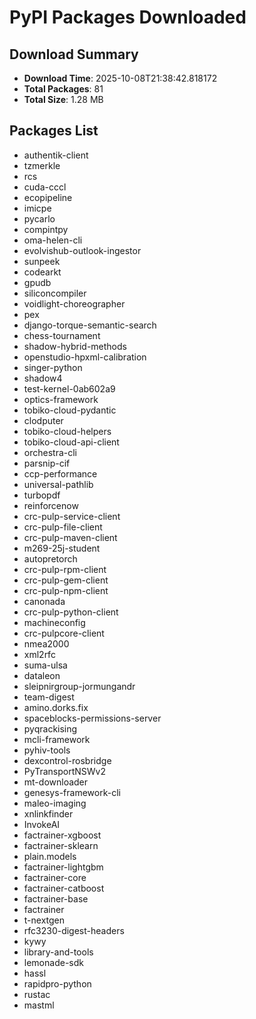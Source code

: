# PyPI Packages Downloaded

## Download Summary
- **Download Time**: 2025-10-08T21:38:42.818172
- **Total Packages**: 81
- **Total Size**: 1.28 MB

## Packages List
- authentik-client
- tzmerkle
- rcs
- cuda-cccl
- ecopipeline
- imicpe
- pycarlo
- compintpy
- oma-helen-cli
- evolvishub-outlook-ingestor
- sunpeek
- codearkt
- gpudb
- siliconcompiler
- voidlight-choreographer
- pex
- django-torque-semantic-search
- chess-tournament
- shadow-hybrid-methods
- openstudio-hpxml-calibration
- singer-python
- shadow4
- test-kernel-0ab602a9
- optics-framework
- tobiko-cloud-pydantic
- clodputer
- tobiko-cloud-helpers
- tobiko-cloud-api-client
- orchestra-cli
- parsnip-cif
- ccp-performance
- universal-pathlib
- turbopdf
- reinforcenow
- crc-pulp-service-client
- crc-pulp-file-client
- crc-pulp-maven-client
- m269-25j-student
- autopretorch
- crc-pulp-rpm-client
- crc-pulp-gem-client
- crc-pulp-npm-client
- canonada
- crc-pulp-python-client
- machineconfig
- crc-pulpcore-client
- nmea2000
- xml2rfc
- suma-ulsa
- dataleon
- sleipnirgroup-jormungandr
- team-digest
- amino.dorks.fix
- spaceblocks-permissions-server
- pyqrackising
- mcli-framework
- pyhiv-tools
- dexcontrol-rosbridge
- PyTransportNSWv2
- mt-downloader
- genesys-framework-cli
- maleo-imaging
- xnlinkfinder
- InvokeAI
- factrainer-xgboost
- factrainer-sklearn
- plain.models
- factrainer-lightgbm
- factrainer-core
- factrainer-catboost
- factrainer-base
- factrainer
- t-nextgen
- rfc3230-digest-headers
- kywy
- library-and-tools
- lemonade-sdk
- hassl
- rapidpro-python
- rustac
- mastml
